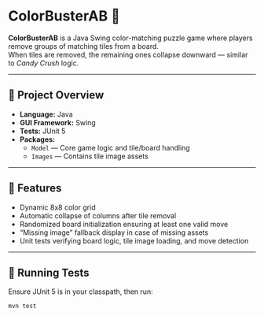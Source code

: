 # ColorBusterAB 🎨

**ColorBusterAB** is a Java Swing color-matching puzzle game where players remove groups of matching tiles from a board.  
When tiles are removed, the remaining ones collapse downward — similar to *Candy Crush* logic.  

---

## 🧱 Project Overview

- **Language:** Java  
- **GUI Framework:** Swing  
- **Tests:** JUnit 5  
- **Packages:**  
  - `Model` — Core game logic and tile/board handling  
  - `Images` — Contains tile image assets  

---

## 🧩 Features
- Dynamic 8x8 color grid  
- Automatic collapse of columns after tile removal  
- Randomized board initialization ensuring at least one valid move  
- “Missing image” fallback display in case of missing assets  
- Unit tests verifying board logic, tile image loading, and move detection  

---

## 🧪 Running Tests
Ensure JUnit 5 is in your classpath, then run:

```bash
mvn test

